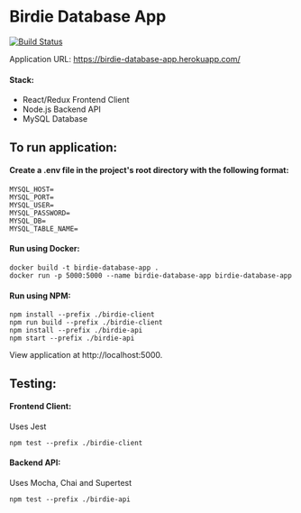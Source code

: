# Birdie Database App
[![Build Status](https://travis-ci.com/jace-ys/birdie-database-app.svg?branch=master)](https://travis-ci.com/jace-ys/birdie-database-app)

Application URL: https://birdie-database-app.herokuapp.com/

#### Stack:
- React/Redux Frontend Client
- Node.js Backend API
- MySQL Database

## To run application:
#### Create a .env file in the project's root directory with the following format:
```
MYSQL_HOST=
MYSQL_PORT=
MYSQL_USER=
MYSQL_PASSWORD=
MYSQL_DB=
MYSQL_TABLE_NAME=
```

#### Run using Docker:
```
docker build -t birdie-database-app .
docker run -p 5000:5000 --name birdie-database-app birdie-database-app
```

#### Run using NPM:
```
npm install --prefix ./birdie-client
npm run build --prefix ./birdie-client
npm install --prefix ./birdie-api
npm start --prefix ./birdie-api
```

View application at http://localhost:5000.

## Testing:

#### Frontend Client:
Uses Jest
```
npm test --prefix ./birdie-client
```

#### Backend API:
Uses Mocha, Chai and Supertest
```
npm test --prefix ./birdie-api
```

